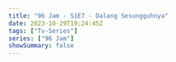 ```yaml
---
title: "96 Jam - S1E7 - Dalang Sesungguhnya"
date: 2023-10-29T19:24:45Z
tags: ["Tv-Series"]
series: ["96 Jam"]
showSummary: false
---
```


  <mux-player stream-type="on-demand"
  src="https://kp3d-my.sharepoint.com/personal/ryoo_kp3d_onmicrosoft_com/_layouts/15/download.aspx?share=Eb9sb3vul8pJoLlcNAnU9TMBkCwm0Q5eiRVBgqvR0Spzcw" prefer-playback="mse" controls>
  </mux-player>
  
  
  <script src="https://cdn.jsdelivr.net/npm/@mux/mux-player"></script>
  
 <script type="application/ld+json">
 {
  "@context": "https://schema.org/",
  "@type": "VideoObject",
  "name": "96 Jam - S1E7 - Dalang Sesungguhnya",
  "contentUrl": "https://stream.mux.com/WbF7kCvagmOm8Wyo01kg010193tqW9XPj00Lohxc1SdPAd4.m3u8",
  "thumbnailUrl": "https://www.themoviedb.org/t/p/original/k2UdsO3WdcMshpPm7uZimLgOErS.jpg?width=314&fit_mode=preserve&time=25",
  "uploadDate": "2023-10-29T19:24:45Z",
}

</script>
